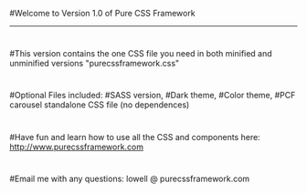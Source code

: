 #Welcome to Version 1.0 of Pure CSS Framework
****************************************************************************************************************
#
#This version contains the one CSS file you need in both minified and unminified versions "purecssframework.css"
#
#Optional Files included: 
#SASS version, 
#Dark theme, 
#Color theme, 
#PCF carousel standalone CSS file (no dependences)
#
#Have fun and learn how to use all the CSS and components here: http://www.purecssframework.com
#
#Email me with any questions: lowell @ purecssframework.com
